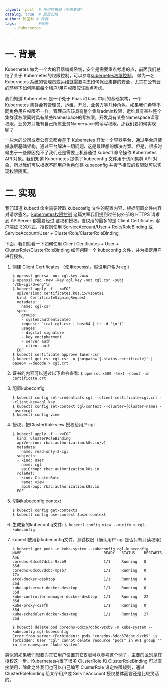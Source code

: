 ```yaml
---
layout:  post  # 使用的布局（不需要改）
catalog: true  # 是否归档
author: 陈国林 # 作者
tags:          #标签
    - Kubernetes
---
```


# 一. 背景
Kubernetes 做为一个大的容器编排系统，安全是需要重点考虑的点，前面我们总结了关于 Kubernetes的权限控制，可以参考[kubernetes权限控制](https://chenguolin.github.io/2019/04/03/Kubernetes-23-Kubernetes%E6%9D%83%E9%99%90%E6%8E%A7%E5%88%B6/)。 做为一名 Kubernetes 系统的管理员或运维就需要考虑如何保证集群的安全，尤其在公有云的环境下如何隔离每个租户/用户权限应该重点考虑。

我们知道 Kubernetes 是一个处于 Paas 和 Iaas 中间的基础架构，一个 Kubernetes 集群会有管理员、运维、开发、业务方等几种角色。如果我们希望不同角色用户权限不一样，管理员应该具有整个集群admin权限，运维具有某些整个集群读权限同时具有某些Namespace的写权限，开发具有某些Namespace读写权限，业务方只能有自己所属业务Namespace的读写权限，那我们要如何实现呢？

一些大的公司或者公有云都会基于 Kubernetes 开发一个容器平台，通过平台屏蔽掉底层基础架构，通过平台解决一切问题，这是最理想的解决方案。但是，很多时候由于一些原因免不了我们还是需要上机器通过 kubectl 命令操作 Kubernetes API 对象。我们知道 Kubernetes 提供了 kubeconfig 文件用于访问集群 API 对象，所以我们可以根据不同用户角色创建 kubeconfig 并授予相应的权限就可以实现权限隔离。

# 二. 实现
我们知道 kubectl 命令需要读取 kubeconfig 文件的配置内容，根据配置文件内容对请求签名。[kubernetes权限控制](https://chenguolin.github.io/2019/04/03/Kubernetes-23-Kubernetes%E6%9D%83%E9%99%90%E6%8E%A7%E5%88%B6/) 这篇文章我们提到过任何外部的 HTTPS 请求到 APIServer 都需要经过 鉴权和授权。鉴权用的最多的是 Client Certificates 客户端证书的方式，授权则使用 ServiceAccount/User + Role/RoleBinding 或 ServiceAccount/User + ClusterRole/ClusterRoleBinding。

下面，我们就看一下如何使用 Client Certificates + User + ClusterRole/ClusterRoleBinding 如何创建一个 kubeconfig 文件，并为指定用户进行授权。

1. 创建 Client Certificates （使用openssl，假设用户名为 cgl）
   ```
   $ openssl genrsa -out cgl.key 2048
   $ openssl req -new -key cgl.key -out cgl.csr -subj "/CN=cgl/O=eng"\n
   $ kubectl apply -f - <<EOF
     apiVersion: certificates.k8s.io/v1beta1
     kind: CertificateSigningRequest
     metadata:
       name: cgl-csr
     spec:
       groups:
       - system:authenticated
       request: `(cat cgl.csr | base64 | tr -d '\n')`
       usages:
       - digital signature
       - key encipherment
       - server auth
       - client auth
     EOF
   $ kubectl certificate approve $user-csr
   $ kubectl get csr cgl-csr -o jsonpath='{.status.certificate}' | base64 --decode > cgl.crt
   ```
 
2. 证书的内容可以通过以下命令查看: `$ openssl x509 -text -noout -in certificate.crt`
3. 配置kubeconfig
   ```
   $ kubectl config set-credentials cgl --client-certificate=cgl.crt --client-key=cgl.key
   $ kubectl config set-context cgl-context --cluster={cluster-name} --user=cgl
   $ kubectl config view
   ```
4. 授权，把ClusterRole view 授权给用户 cgl
   ```
   $ kubectl apply -f - <<EOF
     kind: ClusterRoleBinding
     apiVersion: rbac.authorization.k8s.io/v1
     metadata:
       name: read-only-2-cgl
     subjects:
     - kind: User
       name: cgl
       apiGroup: rbac.authorization.k8s.io
     roleRef:
       kind: ClusterRole
       name: view
       apiGroup: rbac.authorization.k8s.io
     EOF
   ```
5. 切换kubeconfig context
   ```
   $ kubectl config get-contexts
   $ kubectl config use-context $user-context
   ```
6. 生成新的kubeconfig文件: `$ kubectl config view --minify > cgl-kubeconfig`
7. kubectl使用新kubeconfig文件，测试权限（确认用户 cgl 是否只有只读权限）
   ```
   $ kubectl get pods -n kube-system --kubeconfig cgl-kubeconfig
   NAME                                     READY   STATUS    RESTARTS   AGE
   coredns-6dcc67dcbc-9zcb9                 1/1     Running   0          35d
   coredns-6dcc67dcbc-mpsb7                 1/1     Running   0          77m
   etcd-docker-desktop                      1/1     Running   0          35d
   kube-apiserver-docker-desktop            1/1     Running   0          35d
   kube-controller-manager-docker-desktop   1/1     Running   22         35d
   kube-proxy-c2zfh                         1/1     Running   0          35d
   kube-scheduler-docker-desktop            1/1     Running   27         35d

   $ kubectl delete pod coredns-6dcc67dcbc-9zcb9 -n kube-system --kubeconfig cgl-kubeconfig
   Error from server (Forbidden): pods "coredns-6dcc67dcbc-9zcb9" is forbidden: User "cgl" cannot delete resource "pods" in API group "" in the namespace "kube-system"
   ```

类似的如果我们想要为其它用户设置其它权限可以参考这个例子，主要的区别是在授权这一步。Kubernetes内置了很多 ClusterRole 和 ClusterRoleBinding 可以直接使用，除此之外我们也可以自己编写 ClusterRole 设定权限规则，通过 ClusterRoleBinding 给某个用户或 ServiceAccount 授权总体而言还是比较灵活的。

